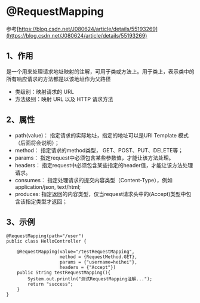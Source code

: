 # @RequestMapping

参考[https://blog.csdn.net/J080624/article/details/55193269](https://blog.csdn.net/J080624/article/details/55193269)

## 1、作用

是一个用来处理请求地址映射的注解，可用于类或方法上。用于类上，表示类中的所有响应请求的方法都是以该地址作为父路径

- 类级别：映射请求的 URL
- 方法级别：映射 URL 以及 HTTP 请求方法

## 2、属性

- path(value)：   指定请求的实际地址，指定的地址可以是URI Template 模式（后面将会说明）；
- method：    指定请求的method类型， GET、POST、PUT、DELETE等；
- params：	  指定request中必须包含某些参数值，才能让该方法处理。
- headers： 	  指定request中必须包含某些指定的header值，才能让该方法处理请求。
- consumes：	  指定处理请求的提交内容类型（Content-Type），例如application/json, text/html;
- produces: 	 指定返回的内容类型，仅当request请求头中的(Accept)类型中包含该指定类型才返回；

 

##  3、示例

```
@RequestMapping(path="/user")
public class HelloController {

    @RequestMapping(value="/testRequestMapping",
                    method = {RequestMethod.GET},
                    params = {"username=heihei"},
                    headers = {"Accept"})
    public String testRequestMapping(){
        System.out.println("测试RequestMapping注解...");
        return "success";
    }
}
```



 



